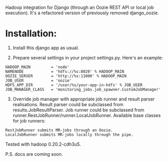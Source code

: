 Hadoop integration for Django (through an Oozie REST API or local job execution).
It's a refactored version of previously removed django_oozie.
# Installation:
1. Install this django app as usual.
 
2. Prepare several settings in your project settings.py.
Here's an example:
```
HADOOP_MAIN         = 'node'
NAMENODE            = 'hdfs://%s:8020' % HADOOP_MAIN
OOZIE_SERVER        = 'http://%s:11000' % HADOOP_MAIN
JOB_USER            = 'oozie'
HDFS_APP_DIR        = '/user/%s/your-app-in-hdfs' % JOB_USER
JOB_MANAGER_CLASS   = 'monitoring_jobs.job_spawner.CustomJobManager'
```
3. Override job manager with appropriate job runner and result parser realisations.
Result parser could be subclassed from results.JobResultParser.
Job runner could be subclassed from runner.RestJobRunner/runner.LocalJobRunner.
Available base classes for job runners:
```
RestJobRunner submits MR-jobs through an Oozie.
LocalJobRunner submits MR-jobs locally through the pipe.
```

Tested with hadoop 0.20.2-cdh3u5.

P.S. docs are coming soon.
